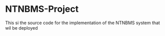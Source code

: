 # NTNBMS-Project
This si the source code for the implementation of the NTNBMS system that wil be deployed 
